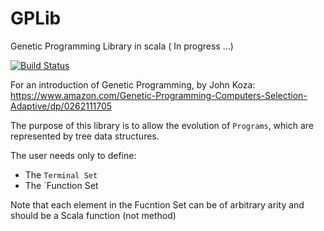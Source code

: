 # GPLib
Genetic Programming Library in scala ( In progress ...)

[![Build Status](https://travis-ci.org/raufer/GPLib.svg?branch=master)](https://travis-ci.org/raufer/GPLib)

For an introduction of Genetic Programming, by John Koza:
https://www.amazon.com/Genetic-Programming-Computers-Selection-Adaptive/dp/0262111705

The purpose of this library is to allow the evolution of `Programs`, which are represented by tree data structures.

The user needs only to define:
- The `Terminal Set`
- The `Function Set

Note that each element in the Fucntion Set can be of arbitrary arity and should be a Scala function (not method)
